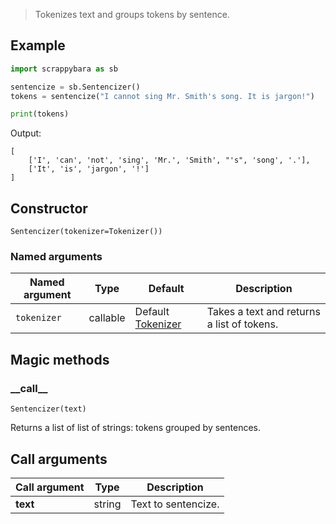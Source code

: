 > Tokenizes text and groups tokens by sentence.

## Example

```python
import scrappybara as sb

sentencize = sb.Sentencizer()
tokens = sentencize("I cannot sing Mr. Smith's song. It is jargon!")

print(tokens)
```

Output:

```terminal
[
    ['I', 'can', 'not', 'sing', 'Mr.', 'Smith', "'s", 'song', '.'],
    ['It', 'is', 'jargon', '!']
]
```

## Constructor

`Sentencizer(tokenizer=Tokenizer())`

### Named arguments

Named argument | Type | Default | Description
-- | -- | -- | --
`tokenizer` | callable | Default [Tokenizer](tokenizer.md) | Takes a text and returns a list of tokens.

## Magic methods

### \_\_call\_\_

`Sentencizer(text)`

Returns a list of list of strings: tokens grouped by sentences.

## Call arguments

Call argument | Type | Description
-- | -- | --
**text** | string | Text to sentencize.
